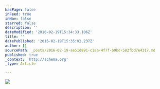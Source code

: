 ```yaml
---
hasPage: false
inFeed: true
inNav: false
starred: false
description: ''
dateModified: '2016-02-19T15:34:33.106Z'
title: ''
datePublished: '2016-02-19T15:35:02.237Z'
author: []
sourcePath: _posts/2016-02-19-ae51d891-c1aa-4f7f-b9bd-582fbd7e4317.md
published: true
_context: 'http://schema.org'
_type: Article

---
```

![](https://the-grid-user-content.s3-us-west-2.amazonaws.com/0ea3908d-35b6-4ea3-8b07-29e26ee2a13b.jpg)